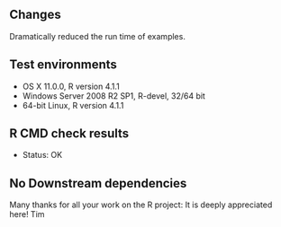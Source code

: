## Changes
Dramatically reduced the run time of examples.

## Test environments
* OS X 11.0.0, R version 4.1.1
* Windows Server 2008 R2 SP1, R-devel, 32/64 bit
* 64-bit Linux, R version 4.1.1

## R CMD check results
* Status: OK

## No Downstream dependencies

Many thanks for all your work on the R project: It is deeply appreciated here!
Tim